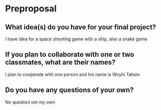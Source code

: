 # Preproposal

## What idea(s) do you have for your final project?

I have idea for a space shooting game with a ship, also a snake game

## If you plan to collaborate with one or two classmates, what are their names?

I plan to cooperate with one person and his name is Woyhi Tahsin

## Do you have any questions of your own?

No question om my own

